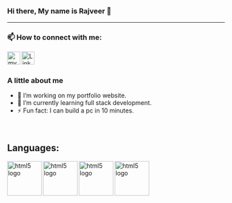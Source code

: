 ### Hi there, My name is Rajveer 👋

---


### 📫 How to connect with me:

[<img align="left" alt="my portflio website" width="30rem" src="https://cdn.jsdelivr.net/gh/devicons/devicon/icons/composer/composer-original.svg" />](https://rajveer-s.github.io/Professional-Portfolio/#)
[<img align="left" alt="LinkedIn Profile" width="30rem" src="https://cdn.jsdelivr.net/gh/devicons/devicon/icons/linkedin/linkedin-original.svg" />](https://www.linkedin.com/in/raj-sidhu-95a841a3/)



<br />
<br />

###  A little about me
- 🔭 I’m working on my portfolio website.
- 🌱 I’m currently learning full stack development. 
- ⚡ Fun fact: I can build a pc in 10 minutes. 

<br />

## Languages:
[<img align="left" alt="html5 logo" width="80rem" src="https://cdn.jsdelivr.net/gh/devicons/devicon/icons/html5/html5-original-wordmark.svg" />](HTML)
[<img align="left" alt="html5 logo" width="80rem" src="https://cdn.jsdelivr.net/gh/devicons/devicon/icons/css3/css3-plain-wordmark.svg" />](CSS)
[<img align="left" alt="html5 logo" width="80rem" src="https://cdn.jsdelivr.net/gh/devicons/devicon/icons/javascript/javascript-original.svg" />](JS)

[<img align="left" alt="html5 logo" width="80rem" src="https://cdn.jsdelivr.net/gh/devicons/devicon/icons/git/git-plain-wordmark.svg" />](GIT)
